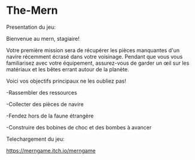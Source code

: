 # The-Mern

Presentation du jeu:

Bienvenue au mern, stagiaire!

Votre première mission sera de récupérer les pièces manquantes d'un navire récemment écrasé dans votre voisinage.
Pendant que vous vous familiarisez avec votre équipement, assurez-vous de garder un œil sur les matériaux 
et les bêtes errant autour de la planète. 

Voici vos objectifs principaux ne les oubliez pas!

-Rassembler des ressources

-Collecter des pièces de navire

-Fendez hors de la faune étrangère

-Construire des bobines de choc et des bombes à avancer


Telechargement du jeu:

https://merngame.itch.io/merngame

